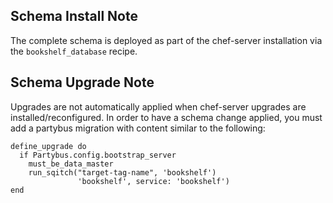 ## Schema Install Note

The complete schema is deployed as part of the chef-server installation
via the `bookshelf_database` recipe.

## Schema Upgrade Note

Upgrades are not automatically applied when chef-server upgrades are
installed/reconfigured.  In order to have a schema change applied,
you must add a partybus migration with content similar to the following:

    define_upgrade do
      if Partybus.config.bootstrap_server
        must_be_data_master
        run_sqitch("target-tag-name", 'bookshelf')
                   'bookshelf', service: 'bookshelf')
    end

